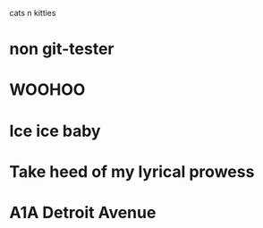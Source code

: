 cats n kitties

# non git-tester

# WOOHOO

# Ice ice baby

# Take heed of my lyrical prowess

# A1A Detroit Avenue
